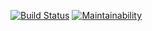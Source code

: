 [![Build Status](https://travis-ci.com/rexemtoxa/project-lvl3-s390.svg?branch=master)](https://travis-ci.com/rexemtoxa/project-lvl3-s390)
[![Maintainability](https://api.codeclimate.com/v1/badges/05eefd3f46e12d75032e/maintainability)](https://codeclimate.com/github/rexemtoxa/project-lvl3-s390/maintainability)